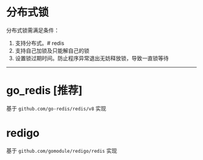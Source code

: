 # 分布式锁
分布式锁需满足条件：
1. 支持分布式。# redis
2. 支持自己加锁及只能解自己的锁
3. 设置锁过期时间。防止程序异常退出无妨释放锁，导致一直锁等待
---


# go_redis [推荐]
基于 `github.com/go-redis/redis/v8` 实现


# redigo
基于 `github.com/gomodule/redigo/redis` 实现
